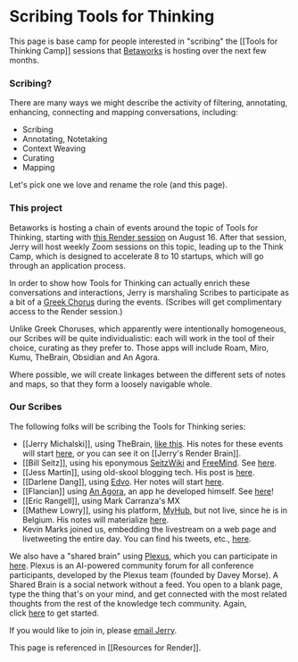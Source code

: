 # Scribing Tools for Thinking

This page is base camp for people interested in "scribing" the [[Tools for Thinking Camp]] sessions that [Betaworks](betaworks.com) is hosting over the next few months. 

### Scribing?

There are many ways we might describe the activity of filtering, annotating, enhancing, connecting and mapping conversations, including:

- Scribing
- Annotating, Notetaking
- Context Weaving
- Curating
- Mapping

Let's pick one we love and rename the role (and this page). 

### This project

Betaworks is hosting a chain of events around the topic of Tools for Thinking, starting with [this Render session](https://www.betaworks.com/event/render-tools-for-thinking) on August 16. After that session, Jerry will host weekly Zoom sessions on this topic, leading up to the Think Camp, which is designed to accelerate 8 to 10 startups, which will go through an application process. 

In order to show how Tools for Thinking can actually enrich these conversations and interactions, Jerry is marshaling Scribes to participate as a bit of a [Greek Chorus](http://en.wikipedia.org/wiki/Greek_chorus) during the events. (Scribes will get complimentary access to the Render session.)

Unlike Greek Choruses, which apparently were intentionally homogeneous, our Scribes will be quite individualistic: each will work in the tool of their choice, curating as they prefer to. Those apps will include Roam, Miro, Kumu, TheBrain, Obsidian and An Agora. 

Where possible, we will create linkages between the different sets of notes and maps, so that they form a loosely navigable whole. 

### Our Scribes

The following folks will be scribing the Tools for Thinking series:

- [[Jerry Michalski]], using TheBrain, [like this](https://bra.in/5qeDMg). His notes for these events will start [here](https://bra.in/4jrLy5), or you can see it on [[Jerry's Render Brain]]. 
- [[Bill Seitz]], using his eponymous [SeitzWiki](http://webseitz.fluxent.com/wiki/FrontPage) and [FreeMind](http://freemind.sourceforge.net/wiki/index.php/Main_Page). See [here](http://webseitz.fluxent.com/wiki/2022-08-16-BetaWorksRenderToolsForThinking).
- [[Jess Martin]], using old-skool blogging tech. His post is [here](https://jessmart.in/articles/render-recap).
- [[Darlene Dang]], using [Edvo](https://www.edvo.com/). Her notes will start [here](https://app.edvo.com/topic/Dw11GUNDXryRqjr4DoH7). 
- [[Flancian]] using [An Agora](https://anagora.org/), an app he developed himself. See [here](https://anagora.org/tools-for-thinking)!
- [[Eric Rangell]], using Mark Carranza's MX
- [[Mathew Lowry]], using his platform, [MyHub](MyHub.ai), but not live, since he is in Belgium. His notes will materialize [here](https://myhub.ai/@mathewlowry/?tags=conference+report&types=like&types=do&types=think&timeframe=anytime&quality=all&tags=betaworx).
- Kevin Marks joined us, embedding the livestream on a web page and livetweeting the entire day. You can find his tweets, etc., [here](https://www.kevinmarks.com/toolsforthinking.html). 

We also have a "shared brain" using [Plexus](https://plexusnotes.com/home), which you can participate in [here](http://plexus.earth/p/render). Plexus is an AI-powered community forum for all conference participants, developed by the Plexus team (founded by Davey Morse). A Shared Brain is a social network without a feed. You open to a blank page, type the thing that's on your mind, and get connected with the most related thoughts from the rest of the knowledge tech community. Again, click [here](http://plexus.earth/p/render) to get started.

If you would like to join in, please [email Jerry](mailto:sociate@gmail.com). 

This page is referenced in [[Resources for Render]].